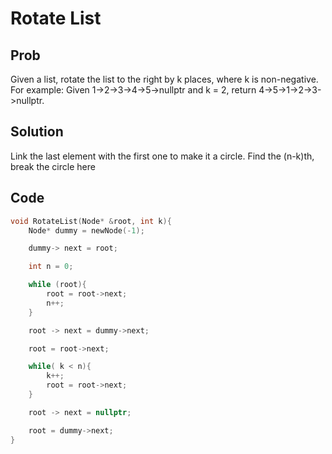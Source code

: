 # Rotate List

## Prob

Given a list, rotate the list to the right by k places, where k is non-negative.
For example: Given 1->2->3->4->5->nullptr and k = 2, return 4->5->1->2->3->nullptr.

## Solution

Link the last element with the first one to make it a circle. Find the (n-k)th, break the circle here

## Code

```cpp
void RotateList(Node* &root, int k){
	Node* dummy = newNode(-1);

	dummy-> next = root;

	int n = 0;

	while (root){
		root = root->next;
		n++;
	}

	root -> next = dummy->next;

	root = root->next;

	while( k < n){
		k++;
		root = root->next;
	}

	root -> next = nullptr;

	root = dummy->next;
}
```